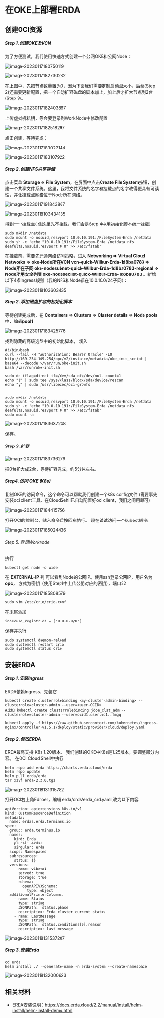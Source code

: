 # 在OKE上部署ERDA



## 创建OCI资源

##### Step 1.  创建OKE及VCN 

为了方便测试，我们使用快速方式创建一个公网OKE和公网Node：

![image-20230117180750119](readme.assets/image-20230117180750119.png)

![image-20230117182730282](readme.assets/image-20230117182730282.png)

在上图中，先把节点数量置为0，因为下面我们需要定制启动盘大小，后续(Step 2)还需要更新配置，把一个自动扩容磁盘的脚本加上，加上后才扩大节点到2台(Step 3)。

![image-20230117182403867](readme.assets/image-20230117182403867.png)

上传虚拟机私钥，等会要登录到WorkNode中修改配置

![image-20230117182518297](readme.assets/image-20230117182518297.png)

点击创建，等待完成：

![image-20230117183022144](readme.assets/image-20230117183022144.png)

![image-20230117183107922](readme.assets/image-20230117183107922.png)



##### Step 2. 创建NFS共享存储

点击菜单 **Storage => File System**，在界面中点击**Create File System**按钮，创建一个共享文件系统。这里，我将文件系统的名字和挂载点的名字改得更具有可读性，并让挂载点网络位于Node所在网络。

![image-20230117191843867](readme.assets/image-20230117191843867.png)

![image-20230118103434185](README.assets/image-20230118103434185.png)

得到一个挂载点( 但这里先不挂载，我们会是Step 4中用初始化脚本统一挂载)

```shell
sudo mkdir /netdata
sudo mount -o nosuid,resvport 10.0.10.191:/FileSystem-Erda /netdata
sudo sh -c 'echo "10.0.10.191:/FileSystem-Erda /netdata nfs deafults,nosuid,resvport 0 0" >> /etc/fstab'
```

在挂载前，需要先开通网络访问策略，进入 **Networking => Virtual Cloud Networks => oke-Node所在VCN  vcn-quick-Wilbur-Erda-1d8ba0783 => Node所在子网 oke-nodesubnet-quick-Wilbur-Erda-1d8ba0783-regional => Node所用安全列表 oke-nodeseclist-quick-Wilbur-Erda-1d8ba0783** 。新增以下4条Ingress规则（我的NFS和Node都在10.0.10.0/24子网）：

![image-20230118103603435](README.assets/image-20230118103603435.png)



##### Step 2. 添加磁盘扩容的初始化脚本 

等待创建完成后，在 **Containers  => Clusters => Cluster details => Node pools** 中，编辑**pool1**

![image-20230117183425776](readme.assets/image-20230117183425776.png)

找到隐藏的高级选型中的初始化脚本， 填入

```shell
#!/bin/bash
curl --fail -H "Authorization: Bearer Oracle" -L0 http://169.254.169.254/opc/v2/instance/metadata/oke_init_script | base64 --decode >/var/run/oke-init.sh
bash /var/run/oke-init.sh

sudo dd iflag=direct if=/dev/sda of=/dev/null count=1
echo "1" | sudo tee /sys/class/block/sda/device/rescan
echo "y" | sudo /usr/libexec/oci-growfs


sudo mkdir /netdata
sudo mount -o nosuid,resvport 10.0.10.191:/FileSystem-Erda /netdata
sudo sh -c 'echo "10.0.10.191:/FileSystem-Erda /netdata nfs deafults,nosuid,resvport 0 0" >> /etc/fstab'
sudo mount -a
```

![image-20230117183637248](readme.assets/image-20230117183637248.png)

保存。

##### Step 3. 扩容

![image-20230117183736279](readme.assets/image-20230117183736279.png)

把0台扩大成2台，等待扩容完成，约5分钟左右。



##### Step4. 访问 OKE (K8s)

复制OKE的访问命令，这个命令可以帮助我们创建一个k8s config文件 (需要事先安装oci client工具，在CloudSehll已自动配置好oci client，我们之间用即可)

![image-20230117184415756](readme.assets/image-20230117184415756.png)

打开OCI的控制台，贴入命令后按回车执行。  现在试试访问一个kubectl命令

![image-20230117185024436](readme.assets/image-20230117185024436.png)

###### Step 5. 登录Worknode

执行

```shell
kubectl get node -o wide
```

在 **EXTERNAL-IP** 列 可以看到Node的公网IP。使用ssh登录公网IP，用户名为**opc**， 方式为密钥（使用Step1中上传公钥对应的密钥），端口22

![image-20230117185808579](readme.assets/image-20230117185808579.png)



```shell
sudo vim /etc/crio/crio.conf
```

在末尾添加

```properties
insecure_registries = ["0.0.0.0/0"]
```

保存并执行

```shell
sudo systemctl daemon-reload
sudo systemctl restart crio
sudo systemctl status crio
```



## 安装ERDA

##### Step 1. 安装Ingress

ERDA依赖Ingress，先装它

```shell
kubectl create clusterrolebinding <my-cluster-admin-binding> --clusterrole=cluster-admin --user=<user-OCID>
#比如 kubectl create clusterrolebinding jdoe_clst_adm --clusterrole=cluster-admin --user=ocid1.user.oc1..fmgq

kubectl apply -f https://raw.githubusercontent.com/kubernetes/ingress-nginx/controller-v1.5.1/deploy/static/provider/cloud/deploy.yaml
```

##### Step 2. 修改ERDA

ERDA最高支持 K8s 1.20版本。  我们创建的OKE中K8s是1.25版本，要调整部分内容。 在OCI Cloud Shell中执行

```shell
helm repo add erda https://charts.erda.cloud/erda
helm repo update
helm pull erda/erda
tar xzvf erda-2.2.0.tgz
```

![image-20230118131315782](README.assets/image-20230118131315782.png)

打开OCI右上角Editoer，编辑 erda/crds/erda_crd.yaml,改为以下内容

```shell
apiVersion: apiextensions.k8s.io/v1
kind: CustomResourceDefinition
metadata:
  name: erdas.erda.terminus.io
spec:
  group: erda.terminus.io
  names:
    kind: Erda
    plural: erdas
    singular: erda
  scope: Namespaced
  subresources:
    status: {}
  versions:
    - name: v1beta1
      served: true
      storage: true
      schema:
        openAPIV3Schema:
          type: object
  additionalPrinterColumns:
    - name: Status
      type: string
      JSONPath: .status.phase
      description: Erda cluster current status
    - name: LastMessage
      type: string
      JSONPath: .status.conditions[0].reason
      description: last message
```

![image-20230118131537207](README.assets/image-20230118131537207.png)

##### Step 3. 安装Erda

```shell
cd erda
helm install ./ --generate-name -n erda-system --create-namespace
```

![image-20230118132000623](README.assets/image-20230118132000623.png)



## 相关材料

* ERDA安装说明：https://docs.erda.cloud/2.2/manual/install/helm-install/helm-install-demo.html